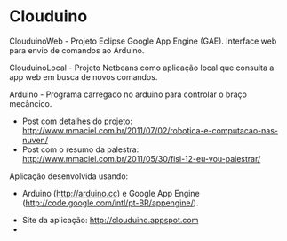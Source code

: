 Clouduino
=========

ClouduinoWeb - Projeto Eclipse Google App Engine (GAE). Interface web para envio de comandos ao Arduino.

ClouduinoLocal - Projeto Netbeans como aplicação local que consulta a app web em busca de novos comandos. 

Arduino - Programa carregado no arduino para controlar o braço mecâncico.

* Post com detalhes do projeto: http://www.mmaciel.com.br/2011/07/02/robotica-e-computacao-nas-nuven/
* Post com o resumo da palestra: http://www.mmaciel.com.br/2011/05/30/fisl-12-eu-vou-palestrar/

Aplicação desenvolvida usando: 
- Arduino (http://arduino.cc) e Google App Engine (http://code.google.com/intl/pt-BR/appengine/).

* Site da aplicação: http://clouduino.appspot.com
*
